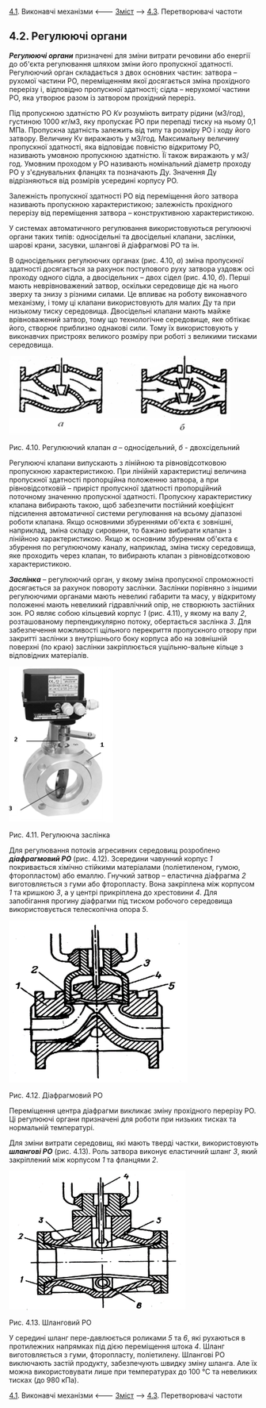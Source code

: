 [4.1](4_1.md). Виконавчі механізми <--- [Зміст](README.md) --> [4.3](4_3.md). Перетворювачі частоти

## 4.2. Регулюючі органи

***Регулюючі органи*** призначені для зміни витрати речовини або енергії до об'єкта регулювання шляхом зміни його пропускної здатності. Регулюючий орган складається з двох основних частин: затвора – рухомої частини РО, переміщенням якої досягається зміна прохідного перерізу і, відповідно пропускної здатності; сідла – нерухомої частини РО, яка утворює разом із затвором прохідний переріз.

Під пропускною здатністю РО *Кv* розуміють витрату рідини (м3/год), густиною 1000 кг/м3, яку пропускає РО при перепаді тиску на ньому 0,1 МПа. Пропускна здатність залежить від типу та розміру РО і ходу його затвору. Величину Кv виражають у м3/год. Максимальну величину пропускної здатності, яка відповідає повністю відкритому РО, називають умовною пропускною здатністю. Її також виражають у м3/год. Умовним проходом у РО називають номінальний діаметр проходу РО у з'єднувальних фланцях та позначають Ду. Значення Ду відрізняються від розмірів усередині корпусу РО.

Залежність пропускної здатності РО від переміщення його затвора називають пропускною характеристикою; залежність прохідного перерізу від переміщення затвора – конструктивною характеристикою.

У системах автоматичного регулювання використовуються регулюючі органи таких типів: односідельні та двосідельні клапани, заслінки, шарові крани, засувки, шлангові й діафрагмові РО та ін.

В односідельних регулюючих органах (рис. 4.10, *а*) зміна пропускної здатності досягається за рахунок поступового руху затвора уздовж осі проходу одного сідла, а двосідельних – двох сідел (рис. 4.10, *б*). Перші мають неврівноважений затвор, оскільки середовище діє на нього зверху та знизу з різними силами. Це впливає на роботу виконавчого механізму, і тому ці клапани використовують для малих Ду та при низькому тиску середовища. Двосідельні клапани мають майже врівноважений затвор, тому що технологічне середовище, яке обтікає його, створює приблизно однакові сили. Тому їх використовують у виконавчих пристроях великого розміру при роботі з великими тисками середовища.

![image-20220712154730673](media4/image-20220712154730673.png)

Рис. 4.10. Регулюючий клапан *а* – односідельний, *б* - двохсідельний

Регулюючі клапани випускають з лінійною та рівновідсотковою пропускною характеристикою. При лінійній характеристиці величина пропускної здатності пропорційна положенню затвора, а при рівновідсотковій – приріст пропускної здатності пропорційний поточному значенню пропускної здатності. Пропускну характеристику клапана вибирають такою, щоб забезпечити постійний коефіцієнт підсилення автоматичної системи регулювання на всьому діапазоні роботи клапана. Якщо основними збуреннями об'єкта є зовнішні, наприклад, зміна складу сировини, то бажано вибирати клапан з лінійною характеристикою. Якщо ж основним збуренням об'єкта є збурення по регулюючому каналу, наприклад, зміна тиску середовища, яке проходить через клапан, то вибирають клапан з рівновідсотковою характеристикою.

***Заслінка*** – регулюючий орган, у якому зміна пропускної спроможності досягається за рахунок повороту заслінки. Заслінки порівняно з іншими регулюючими органами мають невеликі габарити та масу, у відкритому положенні мають невеликий гідравлічний опір, не створюють застійних зон. РО являє собою кільцевий корпус *1* (рис. 4.11), у якому на валу *2*, розташованому перпендикулярно потоку, обертається заслінка *3*. Для забезпечення можливості щільного перекриття пропускного отвору при закритті заслінки з внутрішнього боку корпуса або на зовнішній поверхні (по краю) заслінки закріплюється ущільню-вальне кільце з відповідних матеріалів.

![image-20220712154843956](media4/image-20220712154843956.png)

Рис. 4.11. Регулююча заслінка

Для регулювання потоків агресивних середовищ розроблено ***діафрагмовий РО*** (рис. 4.12). Зсередини чавунний корпус *1* покривається хімічно стійкими матеріалами (поліетиленом, гумою, фторопластом) або емаллю. Гнучкий затвор – еластична діафрагма *2* виготовляється з гуми або фторопласту. Вона закріплена між корпусом *1* та кришкою *3*, а у центрі прикріплена до хрестовини *4*. Для запобігання прогину діафрагми під тиском робочого середовища використовується телескопічна опора *5*.

![image-20220712154924682](media4/image-20220712154924682.png)

Рис. 4.12. Діафрагмовий РО

Переміщення центра діафрагми викликає зміну прохідного перерізу РО. Ці регулюючі органи призначені для роботи при низьких тисках та нормальній температурі.   

Для зміни витрати середовищ, які мають тверді частки, використовують ***шлангові РО*** (рис. 4.13). Роль затвора виконує еластичний шланг *3*, який закріплений між корпусом *1* та фланцями *2*. 

![image-20220712154957198](media4/image-20220712154957198.png)

Рис. 4.13. Шланговий РО

У середині шланг пере-давлюється роликами *5* та *6*, які рухаються в протилежних напрямках під дією переміщення штока *4*. Шланг виготовляється з гуми, фторопласту, поліетилену. Шлангові РО виключають застій продукту, забезпечують швидку зміну шланга. Але їх можна використовувати лише при температурах до 100 °С та невеликих тисках (до 980 кПа).



[4.1](4_1.md). Виконавчі механізми <--- [Зміст](README.md) --> [4.3](4_3.md). Перетворювачі частоти